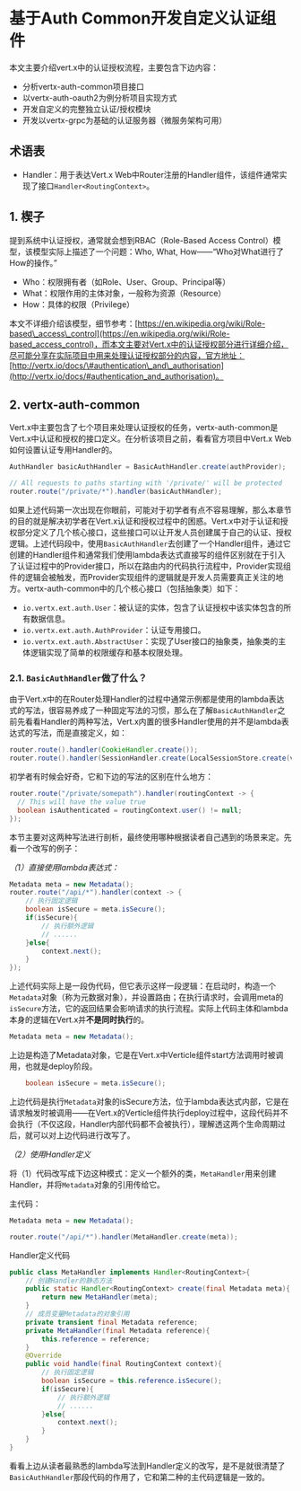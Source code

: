 # 基于Auth Common开发自定义认证组件

本文主要介绍vert.x中的认证授权流程，主要包含下边内容：

* 分析vertx-auth-common项目接口
* 以vertx-auth-oauth2为例分析项目实现方式
* 开发自定义的完整独立认证/授权模块
* 开发以vertx-grpc为基础的认证服务器（微服务架构可用）

## 术语表

* Handler：用于表达Vert.x Web中Router注册的Handler组件，该组件通常实现了接口`Handler<RoutingContext>`。

## 1. 楔子

提到系统中认证授权，通常就会想到RBAC（Role-Based Access Control）模型，该模型实际上描述了一个问题：Who, What, How——“Who对What进行了How的操作。”

* Who：权限拥有者（如Role、User、Group、Principal等）
* What：权限作用的主体对象，一般称为资源（Resource）
* How：具体的权限（Privilege）

本文不详细介绍该模型，细节参考：[https://en.wikipedia.org/wiki/Role-based\_access\_control](https://en.wikipedia.org/wiki/Role-based_access_control)，而本文主要对Vert.x中的认证授权部分进行详细介绍，尽可能分享在实际项目中用来处理认证授权部分的内容，官方地址：[http://vertx.io/docs/\#authentication\_and\_authorisation](http://vertx.io/docs/#authentication_and_authorisation)。

## 2. vertx-auth-common

Vert.x中主要包含了七个项目来处理认证授权的任务，vertx-auth-common是Vert.x中认证和授权的接口定义。在分析该项目之前，看看官方项目中Vert.x Web如何设置认证专用Handler的。

```java
AuthHandler basicAuthHandler = BasicAuthHandler.create(authProvider);

// All requests to paths starting with '/private/' will be protected
router.route("/private/*").handler(basicAuthHandler);
```

如果上述代码第一次出现在你眼前，可能对于初学者有点不容易理解，那么本章节的目的就是解决初学者在Vert.x认证和授权过程中的困惑。Vert.x中对于认证和授权部分定义了几个核心接口，这些接口可以让开发人员创建属于自己的认证、授权逻辑。上述代码段中，使用`BasicAuthHandler`去创建了一个Handler组件，通过它创建的Handler组件和通常我们使用lambda表达式直接写的组件区别就在于引入了认证过程中的Provider接口，所以在路由内的代码执行流程中，Provider实现组件的逻辑会被触发，而Provider实现组件的逻辑就是开发人员需要真正关注的地方。vertx-auth-common中的几个核心接口（包括抽象类）如下：

* `io.vertx.ext.auth.User`：被认证的实体，包含了认证授权中该实体包含的所有数据信息。
* `io.vertx.ext.auth.AuthProvider`：认证专用接口。
* `io.vertx.ext.auth.AbstractUser`：实现了User接口的抽象类，抽象类的主体逻辑实现了简单的权限缓存和基本权限处理。

### 2.1. `BasicAuthHandler`做了什么？

由于Vert.x中的在Router处理Handler的过程中通常示例都是使用的lambda表达式的写法，很容易养成了一种固定写法的习惯，那么在了解`BasicAuthHandler`之前先看看Handler的两种写法，Vert.x内置的很多Handler使用的并不是lambda表达式的写法，而是直接定义，如：

```java
router.route().handler(CookieHandler.create());
router.route().handler(SessionHandler.create(LocalSessionStore.create(vertx)));
```

初学者有时候会好奇，它和下边的写法的区别在什么地方：

```java
router.route("/private/somepath").handler(routingContext -> {
  // This will have the value true
  boolean isAuthenticated = routingContext.user() != null;
});
```

本节主要对这两种写法进行剖析，最终使用哪种根据读者自己遇到的场景来定。先看一个改写的例子：

_（1）直接使用lambda表达式：_

```java
Metadata meta = new Metadata();
router.route("/api/*").handler(context -> {
    // 执行固定逻辑
    boolean isSecure = meta.isSecure();
    if(isSecure){
        // 执行额外逻辑
        // ......
    }else{
        context.next();
    }
});
```

上述代码实际上是一段伪代码，但它表示这样一段逻辑：在启动时，构造一个`Metadata`对象（称为元数据对象），并设置路由；在执行请求时，会调用meta的`isSecure`方法，它的返回结果会影响请求的执行流程。实际上代码主体和lambda本身的逻辑在Vert.x并**不是同时执行**的。

```java
Metadata meta = new Metadata();
```

上边是构造了Metadata对象，它是在Vert.x中Verticle组件start方法调用时被调用，也就是deploy阶段。

```java
    boolean isSecure = meta.isSecure();
```

上边代码是执行`Metadata`对象的isSecure方法，位于lambda表达式内部，它是在请求触发时被调用——在Vert.x的Verticle组件执行deploy过程中，这段代码并不会执行（不仅这段，Handler内部代码都不会被执行），理解透这两个生命周期过后，就可以对上边代码进行改写了。

_（2）使用Handler定义_

将（1）代码改写成下边这种模式：定义一个额外的类，`MetaHandler`用来创建Handler，并将`Metadata`对象的引用传给它。

主代码：

```java
Metadata meta = new Metadata();

router.route("/api/*").handler(MetaHandler.create(meta));
```

Handler定义代码

```java
public class MetaHandler implements Handler<RoutingContext>{
    // 创建Handler的静态方法
    public static Handler<RoutingContext> create(final Metadata meta){
        return new MetaHandler(meta);
    }
    // 成员变量Metadata的对象引用
    private transient final Metadata reference;
    private MetaHandler(final Metadata reference){
        this.reference = reference;
    }
    @Override
    public void handle(final RoutingContext context){
        // 执行固定逻辑
        boolean isSecure = this.reference.isSecure();
        if(isSecure){
            // 执行额外逻辑
            // ......
        }else{
            context.next();
        }
    }
}
```

看看上边从读者最熟悉的lambda写法到Handler定义的改写，是不是就很清楚了`BasicAuthHandler`那段代码的作用了，它和第二种的主代码逻辑是一致的。

